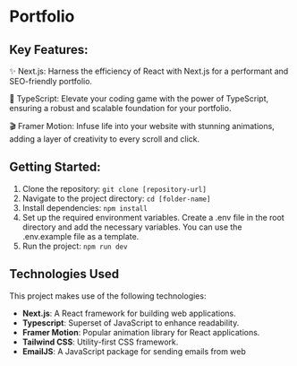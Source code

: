 # Portfolio

## Key Features:

✨ Next.js: Harness the efficiency of React with Next.js for a performant and SEO-friendly portfolio.

🚀 TypeScript: Elevate your coding game with the power of TypeScript, ensuring a robust and scalable foundation for your portfolio.

🎬 Framer Motion: Infuse life into your website with stunning animations, adding a layer of creativity to every scroll and click.

## Getting Started:

1. Clone the repository: `git clone [repository-url]`
2. Navigate to the project directory: `cd [folder-name]`
3. Install dependencies: `npm install`
4. Set up the required environment variables. Create a .env file in the root directory and add the necessary variables. You can use the .env.example file as a template.
5. Run the project: `npm run dev`

## Technologies Used

This project makes use of the following technologies:

- **Next.js**: A React framework for building web applications.
- **Typescript**: Superset of JavaScript to enhance readability.
- **Framer Motion**: Popular animation library for React applications.
- **Tailwind CSS**: Utility-first CSS framework.
- **EmailJS**: A JavaScript package for sending emails from web
